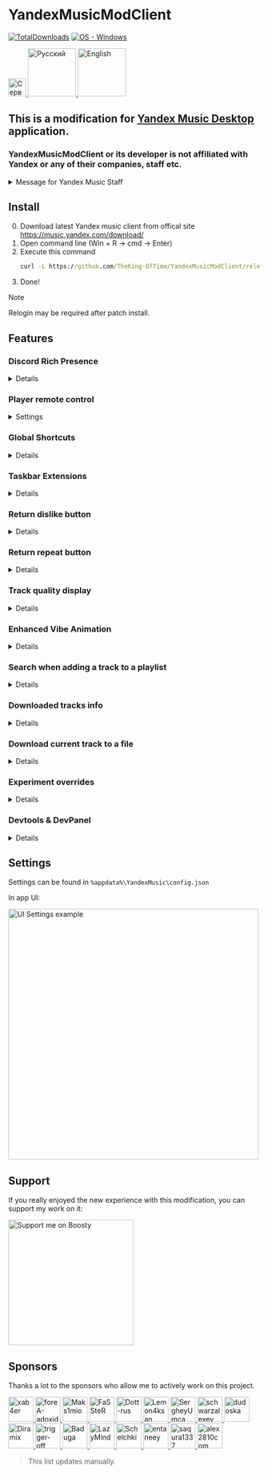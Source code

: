 # YandexMusicModClient
[![TotalDownloads](https://img.shields.io/github/downloads/TheKing-OfTime/YandexMusicModClient/total?label=Downloads)](https://github.com/TheKing-OfTime/YandexMusicModClient/releases "Download") [![OS - Windows](https://img.shields.io/badge/OS-Windows-blue?logo=windows&logoColor=white)](https://github.com/TheKing-OfTime/YandexMusicModClient/releases "Download")

<p align="left">
	<a href="https://discord.gg/HGNKDxwHEH">
      <img height="35.48" alt="Сервер" src="https://github.com/user-attachments/assets/b7c8a272-b48c-411f-aca3-6512086a9a18">
   </a>
   <a href="https://github.com/TheKing-OfTime/YandexMusicModClient/">
      <img width="96" alt="Русский" src="https://github.com/TheKing-OfTime/YandexMusicModClient/blob/master/assets/Ru_Badge.png">
   </a>
   <a href="https://github.com/TheKing-OfTime/YandexMusicModClient/blob/master/doc/en/README.md">
      <img width="96" alt="English" src="https://github.com/TheKing-OfTime/YandexMusicModClient/blob/master/assets/En_Badge_Highlighted.png">
   </a>
</p>

## This is a modification for [Yandex Music Desktop](https://music.yandex.com/download/) application.
### YandexMusicModClient or its developer is not affiliated with Yandex or any of their companies, staff etc.
<details>
   <summary>Message for Yandex Music Staff</summary>

Since you found my code usefull and copied some parts from [here](https://github.com/TheKing-OfTime/YandexMusicModClient/commit/5384285a8de1101102fc21f593266807b38a304f#diff-c314348839e9fcfdd871cc449297e9cf3f9631701ff29758014ba11bf9200ba0) (more specifically PLAYER_ACTION event) and added it to vanilla client. You might want to hire me.
My work will be much more efficient if I work on the source code in a cozy office rather than with a minified & webpacked version of the code
</details>


## Install

0. Download latest Yandex music client from offical site https://music.yandex.com/download/
1. Open command line (Win + R -> cmd -> Enter)
2. Execute this command
   ```bat
   curl -L https://github.com/TheKing-OfTime/YandexMusicModClient/releases/latest/download/app.asar > %localappdata%/Programs/YandexMusic/resources/app.asar
   ```
3. Done!

> [!NOTE]  
> Relogin may be required after patch install.


## Features

### Discord Rich Presence
<details>
   <summary>Details</summary>


Adds support for Discord Rich Presence

<details>
   <summary>Settings</summary>

      "discordRPC": {
			"enable": true or false,                         //Enables or disables disocrd RPC
			"applicationIDForRPC": "1124055337234858005",    //ID of your custom application for discord RPC
			"showButtons": true or false,                    //Enables or disables all buttons in discord Status 
			"overrideDeepLinksExperiment": true or false,    //Enables or disables split web and desktop buttons into one button
			"showGitHubButton": true or false,               //Enables or disables Github button if overrideDeepLinksExperiment set to true
			"afkTimeout": 15,				 //Timeout for activity to be cleared if track paused. Value in minutes.
			"showAlbum": true or false,                      //Enables or disables album string in discord Status 
   			"showSmallIcon": true or false,                  //Enables or disables status icon in discord Status 
      }

</details>

![image](https://github.com/user-attachments/assets/dd793a12-d67c-4d9e-930a-00c7f7ce47c1)

</details>

### Player remote control
<details>
   <summary>Settings</summary>


Adds support for managing desktop client playback from other devices.

<img width="250" alt="List of devices to play with" src="https://github.com/user-attachments/assets/17196b75-85c4-42f0-af81-ab62123fde5c">
<img width="250" alt="Manage playback from your phone on the PC client" src="https://github.com/user-attachments/assets/305a94f9-4908-4c47-9d75-c0838dbad805">

<details>
   <summary>Настройки</summary>

You can disable it on the settings page

![image](https://github.com/user-attachments/assets/8b7280d6-f2ef-4a0e-8835-32e173a1e843)

</details>

</details>

### Global Shortcuts
<details>
   <summary>Details</summary>


Adds support for Global Shortcuts.

Currently supported only this actions (I tried add more but others work pretty unstable due to horrible babel & webpack config on Yandex's end)

<details>
   <summary>Settings</summary>

	"globalShortcuts": {
		"TOGGLE_PLAY": "Ctrl+/",
		"MOVE_FORWARD": "Ctrl+,",
		"MOVE_BACKWARD": "Ctrl+.",
		"TOGGLE_SHUFFLE": "Ctrl+\'",
  		"REPEAT_NONE": undefined,
  		"REPEAT_CONTEXT": undefined,
  		"REPEAT_NONE": undefined,
  		"TOGGLE_LIKE": undefined,
  		"TOGGLE_DISLIKE": undefined,
	}

</details>

</details>

### Taskbar Extensions
<details>
   <summary>Details</summary>


Adds support for Taskbar Extensions

<details>
   <summary>Settings</summary>

      "taskBarExtensions": {
			"enable": true or false //Enables or disables Taskbar Extensions
      }

</details>

![image](https://github.com/TheKing-OfTime/YandexMusicModClient/assets/68960526/8c3711a3-4bb7-4601-a291-b5c7eb5f58f0)

</details>

### Return dislike button
<details>
   <summary>Details</summary>

Returns dislike button on main player bar

![image](https://github.com/user-attachments/assets/22a83331-dfc4-4c7b-92c9-4fdbe2758910)

</details>

### Return repeat button
<details>
   <summary>Details</summary>

When My Vibe is in use, the repeat button on the main player bar becomes available.

</details>

### Track quality display
<details>
   <summary>Details</summary>

Displayes track quality or codec

<details>
   <summary>Settings</summary>

	"playerBarEnhancement": {
 		"showDislikeButton": true //Enabels or disabels Return dislike button feature
		"showCodecInsteadOfQualityMark": true //Show codec instead of quality mark
	}

</details>

![image](https://github.com/user-attachments/assets/da143017-b9ff-4faf-91dc-b9ccc81b1e2f)
![image](https://github.com/user-attachments/assets/3e5b6fb2-fbd3-4e04-880c-f1e556d8c4ef)

</details>

### Enhanced Vibe Animation
<details>
   <summary>Details</summary>

Enhances Vibe Animation behavior. It better adapts to music. Also allows custom FPS of the animation rendering.
<details>
   <summary>Settings</summary>

      "vibeAnimationEnhancement": {
	    "maxFPS": 25,              	// Max allowed FPS. Defalut 25. Recommended 25 - 144. Don't set this value below 1
	    "intensityCoefficient": 1, 	// Sensitivity of music analysis. Default 1, Recommended: 0.5 - 2. If set to 0 disables enhancement behavior (almost :D)
	    "linearDeBoost": 5,		// [DEPRECATED] Separation coefficient of track peaks from the main track. Default 5. Recommended 2 - 8. If 1 disables libear deboost.
	    "playOnAnyEntity": false,	// If enabled Animation plays even if not My Vibe used as track source.
	    "disableRendering": false	// Disables rendering of the animation. Use only if you feel significant fps drops. Else try adjust maxFPS value.
      }

</details>

before:

https://github.com/user-attachments/assets/23a8da4d-3d6a-43c6-a5f5-965e065ed912

after:

https://github.com/user-attachments/assets/b062a3ee-d05e-4cf3-8e03-b6f8bf66525c


</details>

### Search when adding a track to a playlist
<details>
   <summary>Details</summary>

Adds a search bar to the context menu for selecting a playlist.

![image](https://github.com/user-attachments/assets/03924f52-6e37-4d6a-ad9e-c079ec739cd8)


</details>

### Downloaded tracks info
<details>
   <summary>Details</summary>

Adds information about downloaded tracks to the settings page (tracks count and used storage for downloaded tracks)

![image](https://github.com/user-attachments/assets/d3ba9ada-941c-4bd2-8c53-dad54090bf4e)


</details>

### Download current track to a file
<details>
   <summary>Details</summary>

Allows download track that is currently playing into a file. Click to the quality/codec icon to show download dialog.

</details>

### Experiment overrides
<details>
   <summary>Details</summary>

Allows you to enable/disable any experiment in the app. To do so you need set `"enableDevTools": true` and then you'll see the button in the dev panel:

</details>

### Devtools & DevPanel
<details>
   <summary>Details</summary>

Devtools are disabled by default. To enable them you need modify `%appdata%\YandexMusic\config.json`:

Change `"enableDevTools": false` to `"enableDevTools": true`

![electron_L6SeZLnSAH](https://github.com/TheKing-OfTime/YandexMusicModClient/assets/68960526/ae841087-d910-45e5-a007-3fd869a493e1)

![electron_y6aOeckPLH](https://github.com/TheKing-OfTime/YandexMusicModClient/assets/68960526/4bde4785-9196-4ac6-ad3b-9ac5db5b61c8)

</details>

## Settings
Settings can be found in `%appdata%\YandexMusic\config.json`

In app UI:
<p align="left">
<img width="500" alt="UI Settings example" src="https://github.com/user-attachments/assets/b53302b8-cd6c-4f66-b1e4-bb16a7f1db77">
</p>

## Support
If you really enjoyed the new experience with this modification, you can support my work on it:
<p align="left">
   <a href="https://boosty.to/thekingoftime/donate">
      <img width="250" alt="Support me on Boosty" src="https://github.com/user-attachments/assets/7b341f16-6513-4138-a3c5-b5892b062f63">
   </a>
</p>

## Sponsors
Thanks a lot to the sponsors who allow me to actively work on this project.
<p align="left">
   <a href="https://github.com/xab4er">
      <img width="50" alt="xab4er" src="https://avatars.githubusercontent.com/u/60750449?v=4">
   </a>
   <a href="https://github.com/foreA-adoxid">
      <img width="50" alt="foreA-adoxid" src="https://avatars.githubusercontent.com/u/72875762?v=4">
   </a>
   <a href="https://github.com/Maks1mio">
      <img width="50" alt="Maks1mio" src="https://avatars.githubusercontent.com/u/44835662?v=4">
   </a>
   <a href="https://github.com/FaSSteR">
      <img width="50" alt="FaSSteR" src="https://avatars.githubusercontent.com/u/50427367?v=4">
   </a>
   <a href="https://github.com/Dott-rus">
      <img width="50" alt="Dott-rus" src="https://avatars.githubusercontent.com/u/78660260?v=4">
   </a>
   <a href="https://github.com/Lemon4ksan">
      <img width="50" alt="Lemon4ksan" src="https://avatars.githubusercontent.com/u/122788290?v=4">
   </a>
   <a href="https://github.com/SergheyUmca">
      <img width="50" alt="SergheyUmca" src="https://avatars.githubusercontent.com/u/33039150?v=4">
   </a>
   <a href="https://github.com/schwarzalexey">
      <img width="50" alt="schwarzalexey" src="https://avatars.githubusercontent.com/u/97682066?v=4?v=4">
   </a>
   <a href="https://github.com/dudoska">
      <img width="50" alt="dudoska" src="https://avatars.githubusercontent.com/u/94677394?v=4">
   </a>
   <a href="https://github.com/Diramix">
      <img width="50" alt="Diramix" src="https://avatars.githubusercontent.com/u/79011730?v=4">
   </a>
   <a href="https://github.com/trigger-off">
      <img width="50" alt="trigger-off" src="https://avatars.githubusercontent.com/u/71810229?v=4">
   </a>
   <a href="https://github.com/Baduga">
      <img width="50" alt="Baduga" src="https://avatars.githubusercontent.com/u/69755854?v=4">
   </a>
   <a href="https://github.com/LazyMind">
      <img width="50" alt="LazyMind" src="https://avatars.githubusercontent.com/u/87148057?v=4">
   </a>
   <a href="https://github.com/Schelchki">
      <img width="50" alt="Schelchki" src="https://avatars.githubusercontent.com/u/162707132?v=4">
   </a>
   <a href="https://github.com/entaneey">
      <img width="50" alt="entaneey" src="https://avatars.githubusercontent.com/u/195827686?v=4">
   </a>
   <a href="https://github.com/saqura1337">
      <img width="50" alt="saqura1337" src="https://avatars.githubusercontent.com/u/68153864?v=4">
   </a>
   <a href="https://github.com/alex2810com">
      <img width="50" alt="alex2810com" src="https://avatars.githubusercontent.com/u/187911293?v=4">
   </a>
</p>

> This list updates manually.
